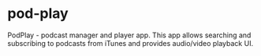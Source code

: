 # pod-play
PodPlay - podcast manager and player app. This app allows searching and subscribing to podcasts from iTunes and provides audio/video playback UI.
